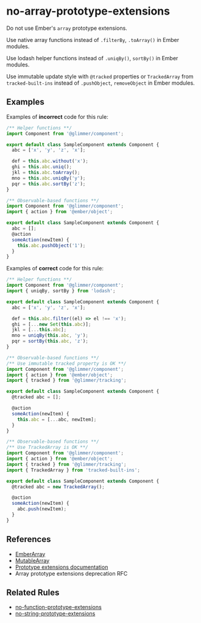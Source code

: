 # no-array-prototype-extensions

Do not use Ember's `array` prototype extensions.

Use native array functions instead of `.filterBy`, `.toArray()` in Ember modules.

Use lodash helper functions instead of `.uniqBy()`, `sortBy()` in Ember modules.

Use immutable update style with `@tracked` properties or `TrackedArray` from `tracked-built-ins` instead of `.pushObject`, `removeObject` in Ember modules.

## Examples

Examples of **incorrect** code for this rule:

```js
/** Helper functions **/
import Component from '@glimmer/component';

export default class SampleComponent extends Component {
  abc = ['x', 'y', 'z', 'x'];

  def = this.abc.without('x');
  ghi = this.abc.uniq();
  jkl = this.abc.toArray();
  mno = this.abc.uniqBy('y');
  pqr = this.abc.sortBy('z');
}
```

```js
/** Observable-based functions **/
import Component from '@glimmer/component';
import { action } from '@ember/object';

export default class SampleComponent extends Component {
  abc = [];
  @action
  someAction(newItem) {
    this.abc.pushObject('1');
  }
}
```

Examples of **correct** code for this rule:

```js
/** Helper functions **/
import Component from '@glimmer/component';
import { uniqBy, sortBy } from 'lodash';

export default class SampleComponent extends Component {
  abc = ['x', 'y', 'z', 'x'];

  def = this.abc.filter((el) => el !== 'x');
  ghi = [...new Set(this.abc)];
  jkl = [...this.abc];
  mno = uniqBy(this.abc, 'y');
  pqr = sortBy(this.abc, 'z');
}
```

```js
/** Observable-based functions **/
/** Use immutable tracked property is OK **/
import Component from '@glimmer/component';
import { action } from '@ember/object';
import { tracked } from '@glimmer/tracking';

export default class SampleComponent extends Component {
  @tracked abc = [];

  @action
  someAction(newItem) {
    this.abc = [...abc, newItem];
  }
}
```

```js
/** Observable-based functions **/
/** Use TrackedArray is OK **/
import Component from '@glimmer/component';
import { action } from '@ember/object';
import { tracked } from '@glimmer/tracking';
import { TrackedArray } from 'tracked-built-ins';

export default class SampleComponent extends Component {
  @tracked abc = new TrackedArray();

  @action
  someAction(newItem) {
    abc.push(newItem);
  }
}
```

## References

* [EmberArray](https://api.emberjs.com/ember/release/classes/EmberArray)
* [MutableArray](https://api.emberjs.com/ember/release/classes/MutableArray)
* [Prototype extensions documentation](https://guides.emberjs.com/release/configuring-ember/disabling-prototype-extensions/)
* Array prototype extensions deprecation RFC

## Related Rules

* [no-function-prototype-extensions](no-function-prototype-extensions.md)
* [no-string-prototype-extensions](no-string-prototype-extensions.md)
